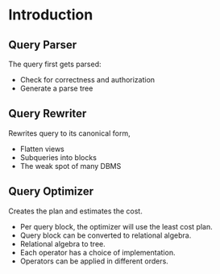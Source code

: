 #  Introduction

## Query Parser

The query first gets parsed:

* Check for correctness and authorization
* Generate a parse tree

## Query Rewriter

Rewrites query to its canonical form,

* Flatten views
* Subqueries into blocks
* The weak spot of many DBMS

## Query Optimizer

Creates the plan and estimates the cost.

* Per query block, the optimizer will use the least cost plan.
* Query block can be converted to relational algebra.
* Relational algebra to tree.
* Each operator has a choice of implementation.
* Operators can be applied in different orders.
